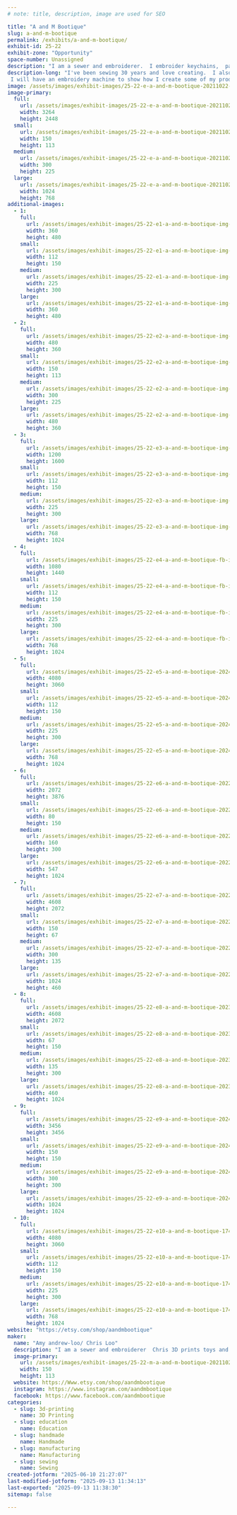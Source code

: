```yaml
---
# note: title, description, image are used for SEO

title: "A and M Bootique"
slug: a-and-m-bootique
permalink: /exhibits/a-and-m-bootique/
exhibit-id: 25-22
exhibit-zone: "Opportunity"
space-number: Unassigned
description: "I am a sewer and embroiderer.  I embroider keychains,  patches and accessories. Chris 3D prints toys"
description-long: "I've been sewing 30 years and love creating.  I also taught sewing and knitting at Joanns for 5 years. I love teaching others how to sew and embroider 
 I will have an embroidery machine to show how I create some of my products.  Chris has been 3D printing for 2 years. He will have an A one mini printer at the show. He will show how to 3D print and answer questions"
image: /assets/images/exhibit-images/25-22-e-a-and-m-bootique-20211022-205058-6223-300x225.jpg
image-primary: 
  full:
    url: /assets/images/exhibit-images/25-22-e-a-and-m-bootique-20211022-205058-6223-full.jpg
    width: 3264
    height: 2448
  small:
    url: /assets/images/exhibit-images/25-22-e-a-and-m-bootique-20211022-205058-6223-150x113.jpg
    width: 150
    height: 113
  medium:
    url: /assets/images/exhibit-images/25-22-e-a-and-m-bootique-20211022-205058-6223-300x225.jpg
    width: 300
    height: 225
  large:
    url: /assets/images/exhibit-images/25-22-e-a-and-m-bootique-20211022-205058-6223-1024x768.jpg
    width: 1024
    height: 768
additional-images: 
  - 1:
    full:
      url: /assets/images/exhibit-images/25-22-e1-a-and-m-bootique-img-9834-full.jpg
      width: 360
      height: 480
    small:
      url: /assets/images/exhibit-images/25-22-e1-a-and-m-bootique-img-9834-112x150.jpg
      width: 112
      height: 150
    medium:
      url: /assets/images/exhibit-images/25-22-e1-a-and-m-bootique-img-9834-225x300.jpg
      width: 225
      height: 300
    large:
      url: /assets/images/exhibit-images/25-22-e1-a-and-m-bootique-img-9834-360x480.jpg
      width: 360
      height: 480
  - 2:
    full:
      url: /assets/images/exhibit-images/25-22-e2-a-and-m-bootique-img-9671-full.jpg
      width: 480
      height: 360
    small:
      url: /assets/images/exhibit-images/25-22-e2-a-and-m-bootique-img-9671-150x113.jpg
      width: 150
      height: 113
    medium:
      url: /assets/images/exhibit-images/25-22-e2-a-and-m-bootique-img-9671-300x225.jpg
      width: 300
      height: 225
    large:
      url: /assets/images/exhibit-images/25-22-e2-a-and-m-bootique-img-9671-480x360.jpg
      width: 480
      height: 360
  - 3:
    full:
      url: /assets/images/exhibit-images/25-22-e3-a-and-m-bootique-img-9490-full.jpg
      width: 1200
      height: 1600
    small:
      url: /assets/images/exhibit-images/25-22-e3-a-and-m-bootique-img-9490-112x150.jpg
      width: 112
      height: 150
    medium:
      url: /assets/images/exhibit-images/25-22-e3-a-and-m-bootique-img-9490-225x300.jpg
      width: 225
      height: 300
    large:
      url: /assets/images/exhibit-images/25-22-e3-a-and-m-bootique-img-9490-768x1024.jpg
      width: 768
      height: 1024
  - 4:
    full:
      url: /assets/images/exhibit-images/25-22-e4-a-and-m-bootique-fb-img-1722181651220-full.jpg
      width: 1080
      height: 1440
    small:
      url: /assets/images/exhibit-images/25-22-e4-a-and-m-bootique-fb-img-1722181651220-112x150.jpg
      width: 112
      height: 150
    medium:
      url: /assets/images/exhibit-images/25-22-e4-a-and-m-bootique-fb-img-1722181651220-225x300.jpg
      width: 225
      height: 300
    large:
      url: /assets/images/exhibit-images/25-22-e4-a-and-m-bootique-fb-img-1722181651220-768x1024.jpg
      width: 768
      height: 1024
  - 5:
    full:
      url: /assets/images/exhibit-images/25-22-e5-a-and-m-bootique-20240701-214643-full.jpg
      width: 4080
      height: 3060
    small:
      url: /assets/images/exhibit-images/25-22-e5-a-and-m-bootique-20240701-214643-112x150.jpg
      width: 112
      height: 150
    medium:
      url: /assets/images/exhibit-images/25-22-e5-a-and-m-bootique-20240701-214643-225x300.jpg
      width: 225
      height: 300
    large:
      url: /assets/images/exhibit-images/25-22-e5-a-and-m-bootique-20240701-214643-768x1024.jpg
      width: 768
      height: 1024
  - 6:
    full:
      url: /assets/images/exhibit-images/25-22-e6-a-and-m-bootique-20221106-164004-full.jpg
      width: 2072
      height: 3876
    small:
      url: /assets/images/exhibit-images/25-22-e6-a-and-m-bootique-20221106-164004-80x150.jpg
      width: 80
      height: 150
    medium:
      url: /assets/images/exhibit-images/25-22-e6-a-and-m-bootique-20221106-164004-160x300.jpg
      width: 160
      height: 300
    large:
      url: /assets/images/exhibit-images/25-22-e6-a-and-m-bootique-20221106-164004-547x1024.jpg
      width: 547
      height: 1024
  - 7:
    full:
      url: /assets/images/exhibit-images/25-22-e7-a-and-m-bootique-20221021-125832-full.jpg
      width: 4608
      height: 2072
    small:
      url: /assets/images/exhibit-images/25-22-e7-a-and-m-bootique-20221021-125832-150x67.jpg
      width: 150
      height: 67
    medium:
      url: /assets/images/exhibit-images/25-22-e7-a-and-m-bootique-20221021-125832-300x135.jpg
      width: 300
      height: 135
    large:
      url: /assets/images/exhibit-images/25-22-e7-a-and-m-bootique-20221021-125832-1024x460.jpg
      width: 1024
      height: 460
  - 8:
    full:
      url: /assets/images/exhibit-images/25-22-e8-a-and-m-bootique-20230406-223056-full.jpg
      width: 4608
      height: 2072
    small:
      url: /assets/images/exhibit-images/25-22-e8-a-and-m-bootique-20230406-223056-67x150.jpg
      width: 67
      height: 150
    medium:
      url: /assets/images/exhibit-images/25-22-e8-a-and-m-bootique-20230406-223056-135x300.jpg
      width: 135
      height: 300
    large:
      url: /assets/images/exhibit-images/25-22-e8-a-and-m-bootique-20230406-223056-460x1024.jpg
      width: 460
      height: 1024
  - 9:
    full:
      url: /assets/images/exhibit-images/25-22-e9-a-and-m-bootique-20240222-222926-full.jpg
      width: 3456
      height: 3456
    small:
      url: /assets/images/exhibit-images/25-22-e9-a-and-m-bootique-20240222-222926-150x150.jpg
      width: 150
      height: 150
    medium:
      url: /assets/images/exhibit-images/25-22-e9-a-and-m-bootique-20240222-222926-300x300.jpg
      width: 300
      height: 300
    large:
      url: /assets/images/exhibit-images/25-22-e9-a-and-m-bootique-20240222-222926-1024x1024.jpg
      width: 1024
      height: 1024
  - 10:
    full:
      url: /assets/images/exhibit-images/25-22-e10-a-and-m-bootique-17496046109524532217468168698407-full.jpg
      width: 4080
      height: 3060
    small:
      url: /assets/images/exhibit-images/25-22-e10-a-and-m-bootique-17496046109524532217468168698407-112x150.jpg
      width: 112
      height: 150
    medium:
      url: /assets/images/exhibit-images/25-22-e10-a-and-m-bootique-17496046109524532217468168698407-225x300.jpg
      width: 225
      height: 300
    large:
      url: /assets/images/exhibit-images/25-22-e10-a-and-m-bootique-17496046109524532217468168698407-768x1024.jpg
      width: 768
      height: 1024
website: "https://etsy.com/shop/aandmbootique"
maker: 
  name: "Amy andrew-loo/ Chris Loo"
  description: "I am a sewer and embroiderer  Chris 3D prints toys and accessories  we will have"
  image-primary:
    url: /assets/images/exhibit-images/25-22-m-a-and-m-bootique-20211022-205058-150x113.jpg
    width: 150
    height: 113
  website: https://Www.etsy.com/shop/aandmbootique
  instagram: https://www.instagram.com/aandmbootique
  facebook: https://www.facebook.com/aandmbootique
categories: 
  - slug: 3d-printing
    name: 3D Printing
  - slug: education
    name: Education
  - slug: handmade
    name: Handmade
  - slug: manufacturing
    name: Manufacturing
  - slug: sewing
    name: Sewing
created-jotform: "2025-06-10 21:27:07"
last-modified-jotform: "2025-09-13 11:34:13"
last-exported: "2025-09-13 11:38:30"
sitemap: false

---
```

